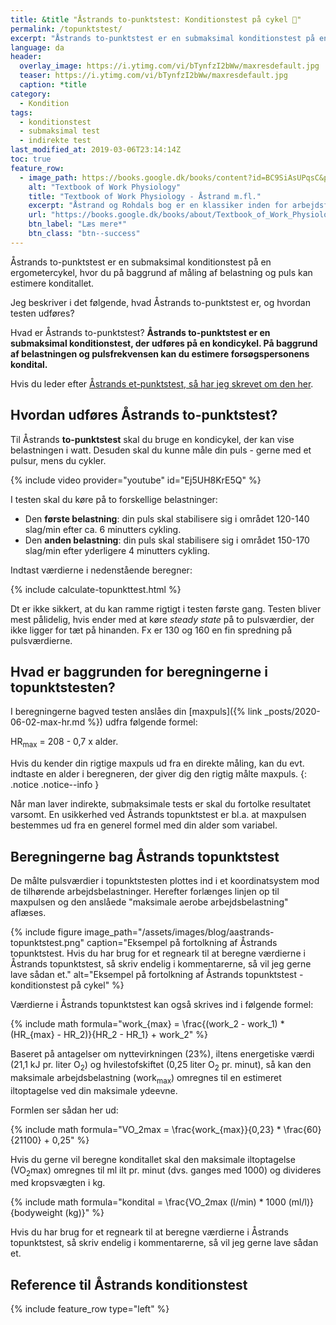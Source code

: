 ```yaml
---
title: &title "Åstrands to-punktstest: Konditionstest på cykel 🚴"
permalink: /topunktstest/
excerpt: "Åstrands to-punktstest er en submaksimal konditionstest på en ergometercykel, hvor du måler belastning og puls."
language: da
header:
  overlay_image: https://i.ytimg.com/vi/bTynfzI2bWw/maxresdefault.jpg
  teaser: https://i.ytimg.com/vi/bTynfzI2bWw/maxresdefault.jpg
  caption: *title
category:
  - Kondition
tags:
  - konditionstest
  - submaksimal test
  - indirekte test
last_modified_at: 2019-03-06T23:14:14Z
toc: true
feature_row:
  - image_path: https://books.google.dk/books/content?id=BC9SiAsUPqsC&printsec=frontcover&img=1&zoom=1&edge=curl&imgtk=AFLRE70NFS4lEU6whWCqlyrgOGErL5OJe7YUn-qJQJ5_NuL_euKqiLC3Uf1qDPx-lSIhDDhVIpgexBiz5cdAiKXbtccrKfOlel8OTdj9EgWhSXwkff-qWaHaQt5WU1MvzRP65Jcjll3V
    alt: "Textbook of Work Physiology"
    title: "Textbook of Work Physiology - Åstrand m.fl."
    excerpt: "Åstrand og Rohdals bog er en klassiker inden for arbejdsfysiologi. Den inkluderer bl.a. Åstrands 2-punktstest, hvor du kan læse en endnu mere udførlig forklaring af testen. Bogen er imidlertid også en rigtig god reference til at forstå kroppen, og der er andre praktiske konditionstests i bogen."
    url: "https://books.google.dk/books/about/Textbook_of_Work_Physiology.html?id=BC9SiAsUPqsC&redir_esc=y"
    btn_label: "Læs mere*"
    btn_class: "btn--success"
---
```


Åstrands to-punktstest er en submaksimal konditionstest på en ergometercykel, hvor du på baggrund af måling af belastning og puls kan estimere konditallet.

Jeg beskriver i det følgende, hvad Åstrands to-punktstest er, og hvordan testen udføres?

Hvad er Åstrands to-punktstest? **Åstrands to-punktstest er en submaksimal konditionstest, der udføres på en kondicykel. På baggrund af belastningen og pulsfrekvensen kan du estimere forsøgspersonens kondital.**

Hvis du leder efter [Åstrands et-punktstest, så har jeg skrevet om den her](/etpunktstest/).

## Hvordan udføres Åstrands to-punktstest?

Til Åstrands **to-punktstest** skal du bruge en kondicykel, der kan vise belastningen i watt. Desuden skal du kunne måle din puls - gerne med et pulsur, mens du cykler.

{% include video provider="youtube" id="Ej5UH8KrE5Q" %}

I testen skal du køre på to forskellige belastninger:

- Den **første belastning**: din puls skal stabilisere sig i området 120-140 slag/min efter ca. 6 minutters cykling.
- Den **anden belastning**: din puls skal stabilisere sig i området 150-170 slag/min efter yderligere 4 minutters cykling.

Indtast værdierne i nedenstående beregner:

{% include calculate-topunkttest.html %}

Dt er ikke sikkert, at du kan ramme rigtigt i testen første gang. Testen bliver mest pålidelig, hvis ender med at køre _steady state_ på to pulsværdier, der ikke ligger for tæt på hinanden. Fx er 130 og 160 en fin spredning på pulsværdierne.

## Hvad er baggrunden for beregningerne i topunktstesten?

I beregningerne bagved testen anslåes din [maxpuls]({% link _posts/2020-06-02-max-hr.md %}) udfra følgende formel:

HR<sub>max</sub> = 208 - 0,7 x alder.

Hvis du kender din rigtige maxpuls ud fra en direkte måling, kan du evt. indtaste en alder i beregneren, der giver dig den rigtig målte maxpuls.
{: .notice .notice--info }

Når man laver indirekte, submaksimale tests er skal du fortolke resultatet varsomt. En usikkerhed ved Åstrands topunktstest er bl.a. at maxpulsen bestemmes ud fra en generel formel med din alder som variabel.

## Beregningerne bag Åstrands topunktstest

De målte pulsværdier i topunktstesten plottes ind i et koordinatsystem mod de tilhørende arbejdsbelastninger. Herefter forlænges linjen op til maxpulsen og den anslåede "maksimale aerobe arbejdsbelastning" aflæses.

{% include figure image_path="/assets/images/blog/aastrands-topunktstest.png" caption="Eksempel på fortolkning af Åstrands topunktstest. Hvis du har brug for et regneark til at beregne værdierne i Åstrands topunktstest, så skriv endelig i kommentarerne, så vil jeg gerne lave sådan et." alt="Eksempel på fortolkning af Åstrands topunktstest - konditionstest på cykel" %}

Værdierne i Åstrands topunktstest kan også skrives ind i følgende formel:

{% include math formula="work_{max} = \frac{(work_2 - work_1) * (HR_{max} - HR_2)}{HR_2 - HR_1} + work_2" %}

Baseret på antagelser om nyttevirkningen (23%), iltens energetiske værdi (21,1 kJ pr. liter O<sub>2</sub>) og hvilestofskiftet (0,25 liter O<sub>2</sub> pr. minut), så kan den maksimale arbejdsbelastning (work<sub>max</sub>) omregnes til en estimeret iltoptagelse ved din maksimale ydeevne.

Formlen ser sådan her ud:

{% include math formula="VO_2max = \frac{work_{max}}{0,23} * \frac{60}{21100} + 0,25" %}

Hvis du gerne vil beregne konditallet skal den maksimale iltoptagelse (VO<sub>2</sub>max) omregnes til ml ilt pr. minut (dvs. ganges med 1000) og divideres med kropsvægten i kg.

{% include math formula="kondital = \frac{VO_2max (l/min) * 1000 (ml/l)}{bodyweight (kg)}" %}

Hvis du har brug for et regneark til at beregne værdierne i Åstrands topunktstest, så skriv endelig i kommentarerne, så vil jeg gerne lave sådan et.

## Reference til Åstrands konditionstest

{% include feature_row type="left" %}
